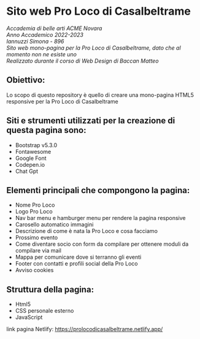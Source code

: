 # Sito web Pro Loco di Casalbeltrame
_Accademia di belle arti ACME Novara <br/>
Anno Accademico 2022-2023<br/>
Iannuzzi Simona - 896<br/>
Sito web mono-pagina per la Pro Loco di Casalbeltrame, dato che al momento non ne esiste uno<br/>
Realizzato durante il corso di Web Design di Baccan Matteo_

<h2> Obiettivo: </h2>

Lo scopo di questo repository è quello di creare una mono-pagina HTML5 responsive per la Pro Loco di Casalbeltrame

<h2> Siti e strumenti utilizzati per la creazione di questa pagina sono: </h2>

- Bootstrap v5.3.0
- Fontawesome
- Google Font
- Codepen.io
- Chat Gpt

<h2> Elementi principali che compongono la pagina: </h2>

- Nome Pro Loco
- Logo Pro Loco
- Nav bar menu e hamburger menu per rendere la pagina responsive 
- Carosello automatico immagini
- Descrizione di come è nata la Pro Loco e cosa facciamo
- Prossimo evento
- Come diventare socio con form da compilare per ottenere moduli da compilare via mail
- Mappa per comunicare dove si terranno gli eventi
- Footer con contatti e profili social della Pro Loco
- Avviso cookies

<h2> Struttura della pagina: </h2>

- Html5
- CSS personale esterno
- JavaScript

link pagina Netlify: https://prolocodicasalbeltrame.netlify.app/
